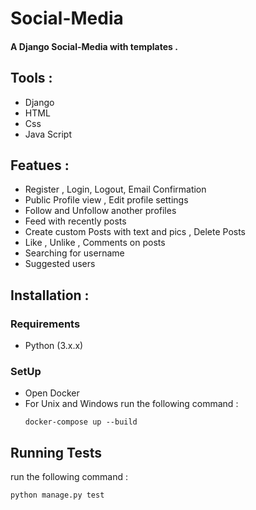 # Social-Media
#### A Django Social-Media with templates .

## Tools :
- Django
- HTML
- Css
- Java Script
  
## Featues :
- Register , Login, Logout, Email Confirmation
- Public Profile view , Edit profile settings
- Follow and Unfollow another profiles
- Feed with recently posts
- Create custom Posts with text and pics , Delete Posts
- Like , Unlike , Comments on posts
- Searching for username
- Suggested users

## Installation :
  ### Requirements
  - Python (3.x.x)
  ### SetUp
  - Open Docker
  - For Unix and Windows run the following command :
    ```
    docker-compose up --build
    ```

## Running Tests
run the following command :
```
python manage.py test
```


